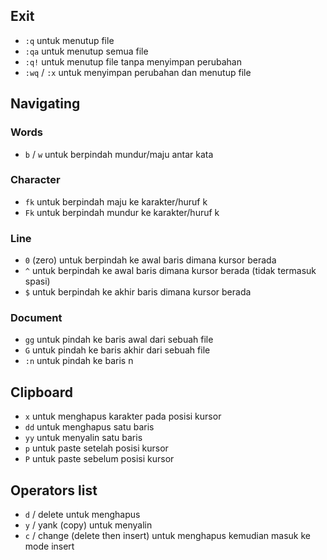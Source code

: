 ## Exit
  - ```:q```             untuk menutup file
  - ```:qa```            untuk menutup semua file
  - ```:q!```            untuk menutup file tanpa menyimpan perubahan
  - ```:wq``` / ```:x``` untuk menyimpan perubahan dan menutup file

## Navigating
### Words
   - ```b``` / ```w```   untuk berpindah mundur/maju antar kata
### Character
   - ```fk```            untuk berpindah maju ke karakter/huruf k
   - ```Fk```            untuk berpindah mundur ke karakter/huruf k
### Line
   - ```0``` (zero)      untuk berpindah ke awal baris dimana kursor berada
   - ```^```             untuk berpindah ke awal baris dimana kursor berada (tidak termasuk spasi)
   - ```$```             untuk berpindah ke akhir baris dimana kursor berada
### Document
   - ```gg```            untuk pindah ke baris awal dari sebuah file
   - ```G```             untuk pindah ke baris akhir dari sebuah file
   - ```:n```            untuk pindah ke baris n

## Clipboard
  - ```x```              untuk menghapus karakter pada posisi kursor
  - ```dd```             untuk menghapus satu baris
  - ```yy```             untuk menyalin satu baris
  - ```p```              untuk paste setelah posisi kursor
  - ```P```              untuk paste sebelum posisi kursor

## Operators list
  - ```d``` / delete                      untuk menghapus
  - ```y``` / yank (copy)                 untuk menyalin
  - ```c``` / change (delete then insert) untuk menghapus kemudian masuk ke mode insert